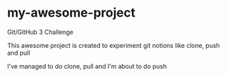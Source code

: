# my-awesome-project
Git/GitHub 3 Challenge

This awesome project is created to experiment git notions like clone, push and pull

<section achievement>
I've managed to do clone, pull and I'm about to do push
</section>